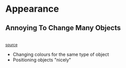 # Appearance

## Annoying To Change Many Objects

<object
    type="image/svg+xml"
    data="appearance/colour_change.svg"
    ></object>
<br/>
<small>[source](https://azriel.im/dot_ix/#src=LQhQBMEsCcFMGMAukD2A7AXAAgG62svAIYA2oAFpPkdPOQJ4ahZZEDuAzgPpwDmqaLjgAO8JixbtufAUNFci4iZM49Y-dHPgKu4WDi4cArgCM0sRNgDeAX2bLWqmZpHaiXYdBThDp85axbexVpdVlXLhMlZSk1DUEIk119XzMLazsHR1D4rUiPLx9jNICgmKcwl3kxYIlY5wTq5INi-wzakLjwps9vVLbAu1A0b1guNCIAW1gOJXrKxrEsACIANQAFAGFl+3nciMUVgCUFrABBHc6GvPcOchpYIr90lYAKAGV7uHAASix356IS7ZLpVNzNfovZavAAiAFFVn8ASVgXtuuDek8SthoesjgB5GFIwGoir7eRRY6nABCpJy6PyehagJxsIRxJRuzJDKSmMhAVxBKJ-xJXPpYK4S2WJ3iWG2YtBi0lENaULZiJFnKuCzy2j5qoFrzxhI5-h2w1GyQ48FmCuuB0MX0e-JxAEYAOwAJgAdABmV3egAMQYA9J7PXTFTcVSyVh6ff7vQAWUOe32R+0UmPYuNev0BgBsqfTdp1EW0TJduYTAYAHMWM2X5O59bHlvH897XcHA2GS9rydpeYUq+284nXT7e2nG4Pla2c2Oa12U9OSxa9FxYJMUAArSC2gfo7CAHg3AAj7pbntydWIGgF4NwAeu4B4P8vDPclYN2EfL6PEqSH9jb9XwlCsUk-LAgN-JUWxHcDIJBTMhwKPo4OfYClT1WDALQ0BHl4GY5m5CV3zAwEuAUIjoOQ28XgAbTRYjs38AAaBCmwxLCSgAXXQvJ-1IkpyIYpVhxQ2N6MovimIsVjhKkhd-B4qDdWkxAhMk8tqKrCTxQw1TZI0npOMU0BQEQcht1gJQOEQegSAI2pKHAPRMCwAAyJyXMCLBYAAD0QaBDk82A0CwTI6kM8EAMEijdOjBSXgAKmCtBajkxJVPUuKMoSgJksgZyQrSyLlWi-wsqjTTcuwfLCtS5QSEgXhyACNzGuaxAOiwAAzSASBIR0iE3EZoEmUhsAAcm7QMJq63r+sGzdyBQPBoEmgBWGa5r6ga7iGsZupQeAjFmLApsDLasnm3b7k3IgkEgPBJum2ashsrwAGsxj24aUFG8azqTC7Xocd6UC+xaxmW1bJt9YGurBiGfrGe7kCes7Nsu0GAvB77bPs7BwBQRBEEeLrhCGqA0F4WGQZYWo4A4FAjFoMZeC8IxhGwNzGeZ1muHZ5nhC6gAeEWavalqEfuYQxngFASD+7AbPQWAuuZxBGvMSUFaVrAVfMYrstEaIJDFiWmqlt6caR-GrP1hWCoZhZuYaUXxawRLJc6t6Zbl3W1v1kgiFJ9WjE1yBtflxXA44YPQ-KY23Bqt3E8qikU4WI30+0JZErd2pwLcg13YtjrpaIWWdZj7ATBIIw1ayDWtf9musDrhuEZtvG7PtpnGvAbPEJ0PbvirRKS7T4eSOZHMJ8BIf2J0arPcniKk8ZASBnnkpF7nUSaLytflM0sqkuPti50wsS55LoA)</small>

* Changing colours for the same type of object
* Positioning objects "nicely"
